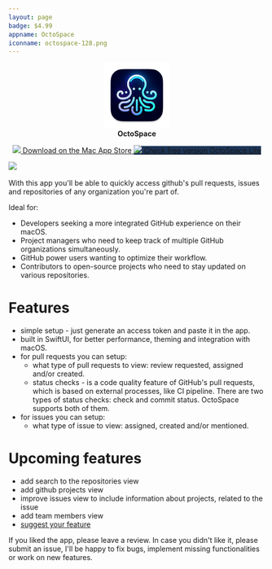 ```yaml
---
layout: page
badge: $4.99
appname: OctoSpace
iconname: octospace-128.png
---
```

<p align="center">
  <img class="app-icon" src="./assets/img/octospace-128.png">
  <br>
  <span style="font-weight: bold;">OctoSpace</span>
</p>

<p align="center">
  <a class="appstore-badge" href="https://apps.apple.com/us/app/octospace/id6473707939?mt=12&amp;itsct=apps_box_badge&amp;itscg=30200">
    <img class="appstore-badge__icon" src="{{ site.url | append: site.baseurl}}/assets/img/badges/apple.svg">
    <span class="appstore-badge__text">Download on the</span>
    <span class="appstore-badge__storename">Mac App Store</span>
  </a>

  <a class="appstore-badge internal-link" style="background-color:#1d3557" href="#octospacelite">
    <img class="appstore-badge__icon" src="{{ site.url | append: site.baseurl}}/assets/img/menubar-apps-logo.png">
    <span class="appstore-badge__text">Check free version</span>
    <span class="appstore-badge__storename">OctoSpace Lite</span>
  </a>

</p>

<div class="row">
  <div class="col m8 offset-m2">
  <img class="rounded-corners" src="{{ site.url | append: site.baseurl}}/assets/img/screenshots/octospace/octospace-1.png">
  </div>
</div>


With this app you'll be able to quickly access github's pull requests, issues and repositories of any organization you're part of. 

Ideal for:
 - Developers seeking a more integrated GitHub experience on their macOS.
 - Project managers who need to keep track of multiple GitHub organizations simultaneously.
 - GitHub power users wanting to optimize their workflow.
 - Contributors to open-source projects who need to stay updated on various repositories.


# Features

  - simple setup - just generate an access token and paste it in the app.
  - built in SwiftUI, for better performance, theming and integration with macOS.
  - for pull requests you can setup: 
    - what type of pull requests to view: review requested, assigned and/or created.
    - status checks -  is a code quality feature of GitHub's pull requests, which is based on external processes, like CI pipeline. There are two types of status checks: check and commit status. OctoSpace supports both of them.
  - for issues you can setup: 
    - what type of issue to view: assigned, created and/or mentioned. 

# Upcoming features

 - add search to the repositories view
 - add github projects view
 - improve issues view to include information about projects, related to the issue
 - add team members view
 - [suggest your feature](https://github.com/menubar-apps/OctoSpace/issues/new?assignees=streetturtle&labels=&projects=&template=feature_request.md&title=)

If you liked the app, please leave a review. In case you didn't like it, please submit an issue, I'll be happy to fix bugs, implement missing functionalities or work on new features.
